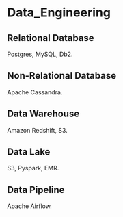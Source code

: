 # Data_Engineering

## Relational Database
Postgres,
MySQL,
Db2.

## Non-Relational Database
Apache Cassandra.

## Data Warehouse
Amazon Redshift, S3.

## Data Lake
S3, Pyspark, EMR.

## Data Pipeline
Apache Airflow.

